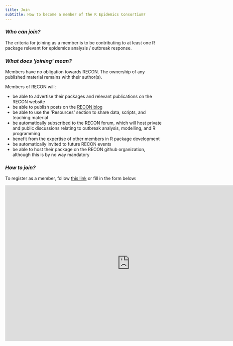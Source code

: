 ```yaml
---
title: Join
subtitle: How to become a member of the R Epidemics Consortium?
---
```


### *Who can join?*

The criteria for joining as a member is to be contributing to at least one R package relevant for epidemics analysis / outbreak response.


### *What does 'joining' mean?*

Members have no obligation towards RECON. The ownership of any published material remains with their author(s).

Members of RECON will:
 - be able to advertise their packages and relevant publications on the RECON website
 - be able to publish posts on the [RECON blog](blog)
 - be able to use the 'Resources' section to share data, scripts, and teaching material
 - be automatically subscribed to the RECON forum, which will host private and public discussions relating to outbreak analysis, modelling, and R programming
 - benefit from the expertise of other members in R package development
 - be automatically invited to future RECON events
 - be able to host their package on the RECON github organization, although this is by no way mandatory



### *How to join?*

To register as a member, follow [this link](https://goo.gl/forms/VdkkofZmuB5BP9HT2) or fill in the form below:

<iframe src="https://docs.google.com/forms/d/e/1FAIpQLSdWeyiSPHifEZt38jPEGEQkzJQUHzmCZiOhi6XV0anj6vdi7g/viewform?embedded=true" width="800" height="500" frameborder="0" marginheight="0" marginwidth="0">Loading...</iframe>